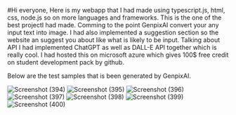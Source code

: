 #Hi everyone,
Here is my webapp that I had made using typescript.js, html, css, node.js so on more languages and frameworks. This  is the one of the best projectI had made.
Comming to the point GenpixAI convert your any input text into image. I had also implemented a suggestion section so the website an suggest you about like what is likely to be input. 
Talking about API I had implemented ChatGPT as well as DALL-E API together which is really cool.
I had hosted this on microsoft azure which gives 100$ free credit on student development pack by github.

Below are the test samples that is been generated by GenpixAI.


![Screenshot (394)](https://github.com/siddharthgauts/GenpixAI/assets/95357196/083579cb-69c2-4bff-9177-d0946616cf2e)
![Screenshot (395)](https://github.com/siddharthgauts/GenpixAI/assets/95357196/0972e6a3-a36d-433a-a356-b9ba7fcb5235)
![Screenshot (396)](https://github.com/siddharthgauts/GenpixAI/assets/95357196/90ffbfc2-75ab-4249-8d48-387ec5efa03f)
![Screenshot (397)](https://github.com/siddharthgauts/GenpixAI/assets/95357196/b9a29073-6c2a-4e5b-99ea-505f43ade2bc)
![Screenshot (398)](https://github.com/siddharthgauts/GenpixAI/assets/95357196/1f318e01-f2c8-4380-ab2c-5dd9dc823b93)
![Screenshot (399)](https://github.com/siddharthgauts/GenpixAI/assets/95357196/ba840ee2-7d62-4f57-b0fc-da3d5d37e083)
![Screenshot (400)](https://github.com/siddharthgauts/GenpixAI/assets/95357196/dd312067-05a7-4751-bb3b-53c6fe187c26)

